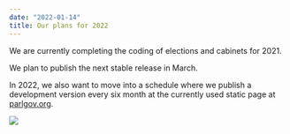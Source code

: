 ```yaml
---
date: "2022-01-14"
title: Our plans for 2022
---
```


We are currently completing the coding of elections and cabinets for 2021.

We plan to publish the next stable release in March.

In 2022, we also want to move into a schedule where we publish a development version every six month at the currently used static page at [parlgov.org](https://parlgov.org/).

![](/images/parliament-netherlands.jpg)
